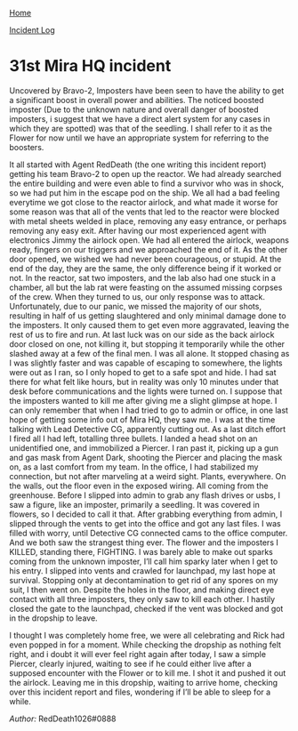 [Home](../../index.md)

[Incident Log](../Incident-log.md)

# 31st Mira HQ incident

Uncovered by Bravo-2, Imposters have been seen to have the ability to get a significant boost in overall power and abilities. The noticed boosted imposter (Due to the unknown nature and overall danger of boosted imposters, i suggest that we have a direct alert system for any cases in which they are spotted) was that of the seedling. I shall refer to it as the Flower for now until we have an appropriate system for referring to the boosters.

It all started with Agent RedDeath (the one writing this incident report) getting his team Bravo-2 to open up the reactor. We had already searched the entire building and were even able to find a survivor who was in shock, so we had put him in the escape pod on the ship. We all had a bad feeling everytime we got close to the reactor airlock, and what made it worse for some reason was that all of the vents that led to the reactor were blocked with metal sheets welded in place, removing any easy entrance, or perhaps removing any easy exit.
After having our most experienced agent with electronics Jimmy the airlock open. We had all entered the airlock, weapons ready, fingers on our triggers and we approached the end of it. As the other door opened, we wished we had never been courageous, or stupid. At the end of the day, they are the same, the only difference being if it worked or not. In the reactor, sat two imposters, and the lab also had one stuck in a chamber, all but the lab rat were feasting on the assumed missing corpses of the crew. When they turned to us, our only response was to attack. Unfortunately, due to our panic, we missed the majority of our shots, resulting in half of us getting slaughtered and only minimal damage done to the imposters. It only caused them to get even more aggravated, leaving the rest of us to fire and run. At last luck was on our side as the back airlock door closed on one, not killing it, but stopping it temporarily while the other slashed away at a few of the final men. I was all alone. It stopped chasing as I was slightly faster and was capable of escaping to somewhere, the lights were out as I ran, so I only hoped to get to a safe spot and hide.
I had sat there for what felt like hours, but in reality was only 10 minutes under that desk before communications and the lights were turned on. I suppose that the imposters wanted to kill me after giving me a slight glimpse at hope. I can only remember that when I had tried to go to admin or office, in one last hope of getting some info out of Mira HQ, they saw me. I was at the time talking with Lead Detective CG, apparently cutting out. As a last ditch effort I fired all I had left, totalling three bullets. I landed a head shot on an unidentified one, and immobilized a Piercer. I ran past it, picking up a gun and gas mask from Agent Dark, shooting the Piercer and placing the mask on, as a last comfort from my team. In the office, I had stabilized my connection, but not after marveling at a weird sight. Plants, everywhere. On the walls, out the floor even in the exposed wiring. All coming from the greenhouse. Before I slipped into admin to grab any flash drives or usbs, I saw a figure, like an imposter, primarily a seedling. It was covered in flowers, so I decided to call it that. After grabbing everything from admin, I slipped through the vents to get into the office and got any last files.
I was filled with worry, until Detective CG connected cams to the office computer. And we both saw the strangest thing ever. The flower and the imposters I KILLED, standing there, FIGHTING. I was barely able to make out sparks coming from the unknown imposter, I’ll call him sparky later when I get to his entry. I slipped into vents and crawled for launchpad, my last hope at survival. Stopping only at decontamination to get rid of any spores on my suit, I then went on. Despite the holes in the floor, and making direct eye contact with all three imposters, they only saw to kill each other. I hastily closed the gate to the launchpad, checked if the vent was blocked and got in the dropship to leave.

I thought I was completely home free, we were all celebrating and Rick had even popped in for a moment. While checking the dropship as nothing felt right, and i doubt it will ever feel right again after today, I saw a simple Piercer, clearly injured, waiting to see if he could either live after a supposed encounter with the Flower or to kill me. I shot it and pushed it out the airlock. Leaving me in this dropship, waiting to arrive home, checking over this incident report and files, wondering if I’ll be able to sleep for a while.

*Author:* RedDeath1026#0888